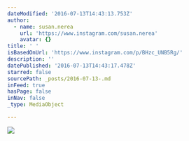 ```yaml
---
dateModified: '2016-07-13T14:43:13.753Z'
author:
  - name: susan.nerea
    url: 'https://www.instagram.com/susan.nerea'
    avatar: {}
title: ' '
isBasedOnUrl: 'https://www.instagram.com/p/BHzc_UNB5Rg/'
description: ''
datePublished: '2016-07-13T14:43:17.478Z'
starred: false
sourcePath: _posts/2016-07-13-.md
inFeed: true
hasPage: false
inNav: false
_type: MediaObject

---
```

![ ](https://scontent.cdninstagram.com/t51.2885-15/s640x640/sh0.08/e35/13714086_148318025592114_504455448_n.jpg?ig_cache_key=MTI5MzUwNTAxNDMwODI0NjYyNA%3D%3D.2)